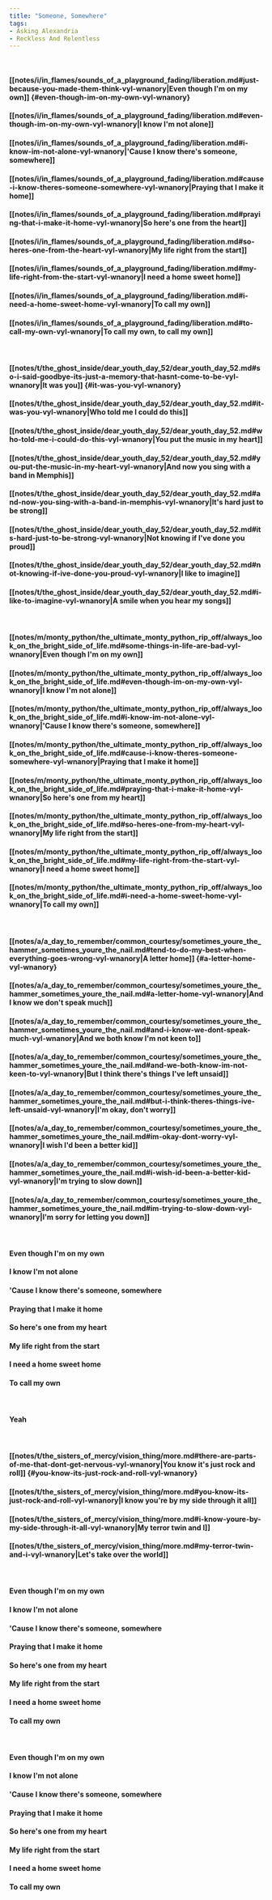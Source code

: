 ```yaml
---
title: "Someone, Somewhere"
tags:
- Asking Alexandria
- Reckless And Relentless
---
```

&nbsp;
#### [[notes/i/in_flames/sounds_of_a_playground_fading/liberation.md#just-because-you-made-them-think-vyl-wnanory|Even though I'm on my own]] {#even-though-im-on-my-own-vyl-wnanory}
#### [[notes/i/in_flames/sounds_of_a_playground_fading/liberation.md#even-though-im-on-my-own-vyl-wnanory|I know I'm not alone]]
#### [[notes/i/in_flames/sounds_of_a_playground_fading/liberation.md#i-know-im-not-alone-vyl-wnanory|'Cause I know there's someone, somewhere]]
#### [[notes/i/in_flames/sounds_of_a_playground_fading/liberation.md#cause-i-know-theres-someone-somewhere-vyl-wnanory|Praying that I make it home]]
#### [[notes/i/in_flames/sounds_of_a_playground_fading/liberation.md#praying-that-i-make-it-home-vyl-wnanory|So here's one from the heart]]
#### [[notes/i/in_flames/sounds_of_a_playground_fading/liberation.md#so-heres-one-from-the-heart-vyl-wnanory|My life right from the start]]
#### [[notes/i/in_flames/sounds_of_a_playground_fading/liberation.md#my-life-right-from-the-start-vyl-wnanory|I need a home sweet home]]
#### [[notes/i/in_flames/sounds_of_a_playground_fading/liberation.md#i-need-a-home-sweet-home-vyl-wnanory|To call my own]]
#### [[notes/i/in_flames/sounds_of_a_playground_fading/liberation.md#to-call-my-own-vyl-wnanory|To call my own, to call my own]]
&nbsp;
#### [[notes/t/the_ghost_inside/dear_youth_day_52/dear_youth_day_52.md#so-i-said-goodbye-its-just-a-memory-that-hasnt-come-to-be-vyl-wnanory|It was you]] {#it-was-you-vyl-wnanory}
#### [[notes/t/the_ghost_inside/dear_youth_day_52/dear_youth_day_52.md#it-was-you-vyl-wnanory|Who told me I could do this]]
#### [[notes/t/the_ghost_inside/dear_youth_day_52/dear_youth_day_52.md#who-told-me-i-could-do-this-vyl-wnanory|You put the music in my heart]]
#### [[notes/t/the_ghost_inside/dear_youth_day_52/dear_youth_day_52.md#you-put-the-music-in-my-heart-vyl-wnanory|And now you sing with a band in Memphis]]
#### [[notes/t/the_ghost_inside/dear_youth_day_52/dear_youth_day_52.md#and-now-you-sing-with-a-band-in-memphis-vyl-wnanory|It's hard just to be strong]]
#### [[notes/t/the_ghost_inside/dear_youth_day_52/dear_youth_day_52.md#its-hard-just-to-be-strong-vyl-wnanory|Not knowing if I've done you proud]]
#### [[notes/t/the_ghost_inside/dear_youth_day_52/dear_youth_day_52.md#not-knowing-if-ive-done-you-proud-vyl-wnanory|I like to imagine]]
#### [[notes/t/the_ghost_inside/dear_youth_day_52/dear_youth_day_52.md#i-like-to-imagine-vyl-wnanory|A smile when you hear my songs]]
&nbsp;
#### [[notes/m/monty_python/the_ultimate_monty_python_rip_off/always_look_on_the_bright_side_of_life.md#some-things-in-life-are-bad-vyl-wnanory|Even though I'm on my own]]
#### [[notes/m/monty_python/the_ultimate_monty_python_rip_off/always_look_on_the_bright_side_of_life.md#even-though-im-on-my-own-vyl-wnanory|I know I'm not alone]]
#### [[notes/m/monty_python/the_ultimate_monty_python_rip_off/always_look_on_the_bright_side_of_life.md#i-know-im-not-alone-vyl-wnanory|'Cause I know there's someone, somewhere]]
#### [[notes/m/monty_python/the_ultimate_monty_python_rip_off/always_look_on_the_bright_side_of_life.md#cause-i-know-theres-someone-somewhere-vyl-wnanory|Praying that I make it home]]
#### [[notes/m/monty_python/the_ultimate_monty_python_rip_off/always_look_on_the_bright_side_of_life.md#praying-that-i-make-it-home-vyl-wnanory|So here's one from my heart]]
#### [[notes/m/monty_python/the_ultimate_monty_python_rip_off/always_look_on_the_bright_side_of_life.md#so-heres-one-from-my-heart-vyl-wnanory|My life right from the start]]
#### [[notes/m/monty_python/the_ultimate_monty_python_rip_off/always_look_on_the_bright_side_of_life.md#my-life-right-from-the-start-vyl-wnanory|I need a home sweet home]]
#### [[notes/m/monty_python/the_ultimate_monty_python_rip_off/always_look_on_the_bright_side_of_life.md#i-need-a-home-sweet-home-vyl-wnanory|To call my own]]
&nbsp;
#### [[notes/a/a_day_to_remember/common_courtesy/sometimes_youre_the_hammer_sometimes_youre_the_nail.md#tend-to-do-my-best-when-everything-goes-wrong-vyl-wnanory|A letter home]] {#a-letter-home-vyl-wnanory}
#### [[notes/a/a_day_to_remember/common_courtesy/sometimes_youre_the_hammer_sometimes_youre_the_nail.md#a-letter-home-vyl-wnanory|And I know we don't speak much]]
#### [[notes/a/a_day_to_remember/common_courtesy/sometimes_youre_the_hammer_sometimes_youre_the_nail.md#and-i-know-we-dont-speak-much-vyl-wnanory|And we both know I'm not keen to]]
#### [[notes/a/a_day_to_remember/common_courtesy/sometimes_youre_the_hammer_sometimes_youre_the_nail.md#and-we-both-know-im-not-keen-to-vyl-wnanory|But I think there's things I've left unsaid]]
#### [[notes/a/a_day_to_remember/common_courtesy/sometimes_youre_the_hammer_sometimes_youre_the_nail.md#but-i-think-theres-things-ive-left-unsaid-vyl-wnanory|I'm okay, don't worry]]
#### [[notes/a/a_day_to_remember/common_courtesy/sometimes_youre_the_hammer_sometimes_youre_the_nail.md#im-okay-dont-worry-vyl-wnanory|I wish I'd been a better kid]]
#### [[notes/a/a_day_to_remember/common_courtesy/sometimes_youre_the_hammer_sometimes_youre_the_nail.md#i-wish-id-been-a-better-kid-vyl-wnanory|I'm trying to slow down]]
#### [[notes/a/a_day_to_remember/common_courtesy/sometimes_youre_the_hammer_sometimes_youre_the_nail.md#im-trying-to-slow-down-vyl-wnanory|I'm sorry for letting you down]]
&nbsp;
#### Even though I'm on my own
#### I know I'm not alone
#### 'Cause I know there's someone, somewhere
#### Praying that I make it home
#### So here's one from my heart
#### My life right from the start
#### I need a home sweet home
#### To call my own
&nbsp;
#### Yeah
&nbsp;
#### [[notes/t/the_sisters_of_mercy/vision_thing/more.md#there-are-parts-of-me-that-dont-get-nervous-vyl-wnanory|You know it's just rock and roll]] {#you-know-its-just-rock-and-roll-vyl-wnanory}
#### [[notes/t/the_sisters_of_mercy/vision_thing/more.md#you-know-its-just-rock-and-roll-vyl-wnanory|I know you're by my side through it all]]
#### [[notes/t/the_sisters_of_mercy/vision_thing/more.md#i-know-youre-by-my-side-through-it-all-vyl-wnanory|My terror twin and I]]
#### [[notes/t/the_sisters_of_mercy/vision_thing/more.md#my-terror-twin-and-i-vyl-wnanory|Let's take over the world]]
&nbsp;
#### Even though I'm on my own
#### I know I'm not alone
#### 'Cause I know there's someone, somewhere
#### Praying that I make it home
#### So here's one from my heart
#### My life right from the start
#### I need a home sweet home
#### To call my own
&nbsp;
#### Even though I'm on my own
#### I know I'm not alone
#### 'Cause I know there's someone, somewhere
#### Praying that I make it home
#### So here's one from my heart
#### My life right from the start
#### I need a home sweet home
#### To call my own
